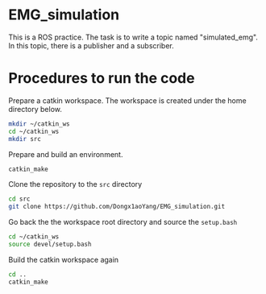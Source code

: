 # EMG_simulation
This is a ROS practice. The task is to write a topic named "simulated_emg". In this topic, there is a publisher and a subscriber.

# Procedures to run the code
Prepare a catkin workspace. The workspace is created under the home directory below.
```bash
mkdir ~/catkin_ws
cd ~/catkin_ws
mkdir src
```
Prepare and build an environment.
```bash
catkin_make
```
Clone the repository to the `src` directory
```bash
cd src
git clone https://github.com/Dongx1aoYang/EMG_simulation.git
```
Go back the the workspace root directory and source the `setup.bash`
```bash
cd ~/catkin_ws
source devel/setup.bash
```
Build the catkin workspace again
```bash
cd ..
catkin_make
```
